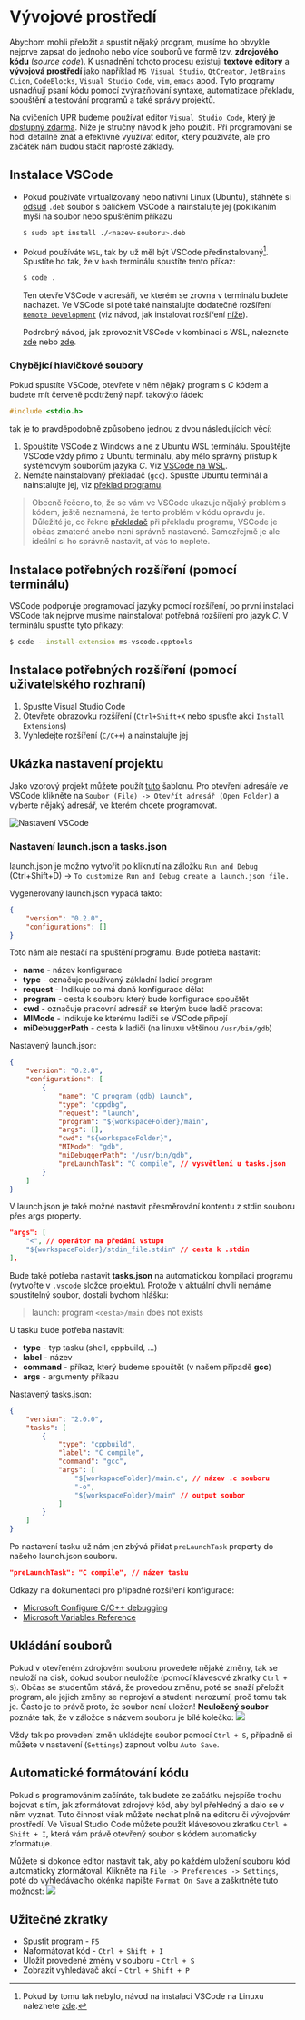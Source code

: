 # Vývojové prostředí
Abychom mohli přeložit a spustit nějaký program, musíme ho obvykle nejprve zapsat do
jednoho nebo více souborů ve formě tzv. **zdrojového kódu** (*source code*). K usnadnění tohoto procesu
existují **textové editory** a **vývojová prostředí** jako například `MS Visual Studio`, `QtCreator`, `JetBrains CLion`,
`CodeBlocks`, `Visual Studio Code`, `vim`, `emacs` apod. Tyto programy usnadňují psaní kódu pomocí zvýrazňování
syntaxe, automatizace překladu, spouštění a testování programů a také správy projektů.

Na cvičeních UPR budeme používat editor `Visual Studio Code`, který je
[dostupný zdarma](https://code.visualstudio.com/). Níže je stručný návod k jeho použití. Při
programování se hodí detailně znát a efektivně využívat editor, který používáte, ale pro začátek
nám budou stačit naprosté základy.

## Instalace VSCode
- Pokud používáte virtualizovaný nebo nativní Linux (Ubuntu), stáhněte si [odsud](https://code.visualstudio.com/)
`.deb` soubor s balíčkem VSCode a nainstalujte jej (poklikáním myši na soubor nebo spuštěním příkazu
    ```bash
    $ sudo apt install ./<nazev-souboru>.deb
    ```
- Pokud používáte `WSL`, tak by už měl být VSCode předinstalovaný[^1]. Spustíte ho tak, že v `bash`
terminálu spustíte tento příkaz:
    ```bash
    $ code .
    ```
    Ten otevře VSCode v adresáři, ve kterém se zrovna v terminálu budete nacházet. Ve VSCode
    si poté také nainstalujte dodatečné rozšíření
    [`Remote Development`](https://marketplace.visualstudio.com/items?itemName=ms-vscode-remote.vscode-remote-extensionpack)
    (viz návod, jak instalovat rozšíření [níže](#instalace-potřebných-rozšíření-pomocí-uživatelského-rozhraní)).

    Podrobný návod, jak zprovoznit VSCode v kombinaci s WSL, naleznete
    [zde](https://code.visualstudio.com/docs/remote/wsl) nebo [zde](https://code.visualstudio.com/docs/cpp/config-wsl).

[^1]: Pokud by tomu tak nebylo, návod na instalaci VSCode na Linuxu naleznete
[zde](https://code.visualstudio.com/docs/setup/linux).

### Chybějící hlavičkové soubory
Pokud spustíte VSCode, otevřete v něm nějaký program s *C* kódem a budete mít červeně podtržený např.
takovýto řádek:
```c
#include <stdio.h>
```
tak je to pravděpodobně způsobeno jednou z dvou následujících věcí:
1) Spouštíte VSCode z Windows a ne z Ubuntu WSL terminálu. Spouštějte VSCode vždy přímo z Ubuntu
terminálu, aby mělo správný přístup k systémovým souborům jazyka *C*. Viz
[VSCode na WSL](linux/instalace.md#visual-studio-code).
2) Nemáte nainstalovaný překladač (`gcc`). Spusťte Ubuntu terminál a nainstalujte jej, viz
[překlad programu](preklad_programu.md).

> Obecně řečeno, to, že se vám ve VSCode ukazuje nějaký problém s kódem, ještě neznamená, že tento
> problém v kódu opravdu je. Důležité je, co řekne [překladač](preklad_programu.md) při překladu
> programu, VSCode je občas zmatené anebo není správně nastavené. Samozřejmě je ale ideální si ho správně
> nastavit, ať vás to neplete.

## Instalace potřebných rozšíření (pomocí terminálu)
VSCode podporuje programovací jazyky pomocí rozšíření, po první instalaci VSCode
tak nejprve musíme nainstalovat potřebná rozšíření pro jazyk *C*. V terminálu spusťte tyto příkazy:

```bash
$ code --install-extension ms-vscode.cpptools
```

## Instalace potřebných rozšíření (pomocí uživatelského rozhraní)
1. Spusťte Visual Studio Code
2. Otevřete obrazovku rozšíření (`Ctrl+Shift+X` nebo spusťte akci `Install Extensions`)
3. Vyhledejte rozšíření (`C/C++`) a nainstalujte jej

## Ukázka nastavení projektu
Jako vzorový projekt můžete použít [tuto](https://github.com/geordi/upr-course/tree/master/faq/vscode-template-project)
šablonu. Pro otevření adresáře ve VSCode klikněte na `Soubor (File) -> Otevřít adresář (Open Folder)`
a vyberte nějaký adresář, ve kterém chcete programovat.

![Nastavení VSCode](../static/video/vsc_first_run.gif)

### Nastavení launch.json a tasks.json
launch.json je možno vytvořit po kliknutí na záložku `Run and Debug` (Ctrl+Shift+D) -> `To customize Run and Debug create a
launch.json file.`

Vygenerovaný launch.json vypadá takto:
```json
{
    "version": "0.2.0",
    "configurations": []
}
```
Toto nám ale nestačí na spuštění programu. Bude potřeba nastavit:
- **name** - název konfigurace
- **type** - označuje používaný základní ladící program
- **request** - Indikuje co má daná konfigurace dělat
- **program** - cesta k souboru který bude konfigurace spouštět
- **cwd** - označuje pracovní adresář se kterým bude ladič pracovat
- **MIMode** - Indikuje ke kterému ladiči se VSCode připojí
- **miDebuggerPath** - cesta k ladiči (na linuxu většinou `/usr/bin/gdb`)

Nastavený launch.json:
```json
{
    "version": "0.2.0",
    "configurations": [
        {
            "name": "C program (gdb) Launch",
            "type": "cppdbg",
            "request": "launch",
            "program": "${workspaceFolder}/main",
            "args": [],
            "cwd": "${workspaceFolder}",
            "MIMode": "gdb",
            "miDebuggerPath": "/usr/bin/gdb",
            "preLaunchTask": "C compile", // vysvětlení u tasks.json
        }
    ]
}
```

V launch.json je také možné nastavit přesměrování kontentu z stdin souboru přes args property.
```json
"args": [
    "<", // operátor na předání vstupu
    "${workspaceFolder}/stdin_file.stdin" // cesta k .stdin
],
```

Bude také potřeba nastavit **tasks.json** na automatickou kompilaci programu (vytvořte v `.vscode` složce projektu). Protože v aktuální chvíli nemáme spustitelný soubor, dostali bychom hlášku: 

>launch: program `<cesta>/main` does not exists

U tasku bude potřeba nastavit:
- **type** - typ tasku (shell, cppbuild, ...)
- **label** - název
- **command** - příkaz, který budeme spouštět (v našem případě **gcc**)
- **args** - argumenty příkazu

Nastavený tasks.json:
```json
{
    "version": "2.0.0",
    "tasks": [
        {
            "type": "cppbuild",
            "label": "C compile",
            "command": "gcc",
            "args": [
                "${workspaceFolder}/main.c", // název .c souboru
                "-o",
                "${workspaceFolder}/main" // output soubor
            ]
        }
    ]
}
```

Po nastavení tasku už nám jen zbývá přidat `preLaunchTask` property do našeho launch.json souboru.
```json
"preLaunchTask": "C compile", // název tasku
```

Odkazy na dokumentaci pro případné rozšíření konfigurace:
- [Microsoft Configure C/C++ debugging](https://code.visualstudio.com/docs/cpp/launch-json-reference)
- [Microsoft Variables Reference](https://code.visualstudio.com/docs/editor/variables-reference)

## Ukládání souborů
Pokud v otevřeném zdrojovém souboru provedete nějaké změny, tak se neuloží na disk, dokud soubor neuložíte (pomocí
klávesové zkratky `Ctrl + S`). Občas se studentům stává, že provedou změnu, poté se snaží přeložit program, ale jejich
změny se neprojeví a studenti nerozumí, proč tomu tak je. Často je to právě proto, že soubor není uložen!
**Neuložený soubor** poznáte tak, že v záložce s názvem souboru je bílé kolečko:
![](../static/img/vsc-unsaved-file.png)

Vždy tak po provedení změn ukládejte soubor pomocí `Ctrl + S`, případně si můžete v nastavení (`Settings`) zapnout volbu
`Auto Save`.

## Automatické formátování kódu
Pokud s programováním začínáte, tak budete ze začátku nejspíše trochu bojovat s tím, jak zformátovat zdrojový kód,
aby byl přehledný a dalo se v něm vyznat. Tuto činnost však můžete nechat plně na editoru či vývojovém prostředí.
Ve Visual Studio Code můžete použít klávesovou zkratku `Ctrl + Shift + I`, která vám právě otevřený soubor s kódem
automaticky zformátuje.

Můžete si dokonce editor nastavit tak, aby po každém uložení souboru kód automaticky zformátoval. Klikněte na
`File -> Preferences -> Settings`, poté do vyhledávacího okénka napište `Format On Save` a zaškrtněte tuto možnost:
![](../static/img/vsc-format-on-save.png)

## Užitečné zkratky 
- Spustit program - `F5`
- Naformátovat kód - `Ctrl + Shift + I`
- Uložit provedené změny v souboru - `Ctrl + S`
- Zobrazit vyhledávač akcí - `Ctrl + Shift + P`
